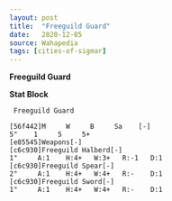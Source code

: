 ```yaml
---
layout: post
title:  "Freeguild Guard"
date:   2020-12-05
source: Wahapedia
tags: [cities-of-sigmar]
---
```


**Freeguild Guard**

**Stat Block**
```
 Freeguild Guard
```

```
[56f442]M     W     B     Sa    [-]
5"    1     5     5+    
[e85545]Weapons[-]
[c6c930]Freeguild Halberd[-]
1"     A:1    H:4+   W:3+   R:-1   D:1   
[c6c930]Freeguild Spear[-]
2"     A:1    H:4+   W:4+   R:-    D:1   
[c6c930]Freeguild Sword[-]
1"     A:1    H:4+   W:4+   R:-    D:1   
```


